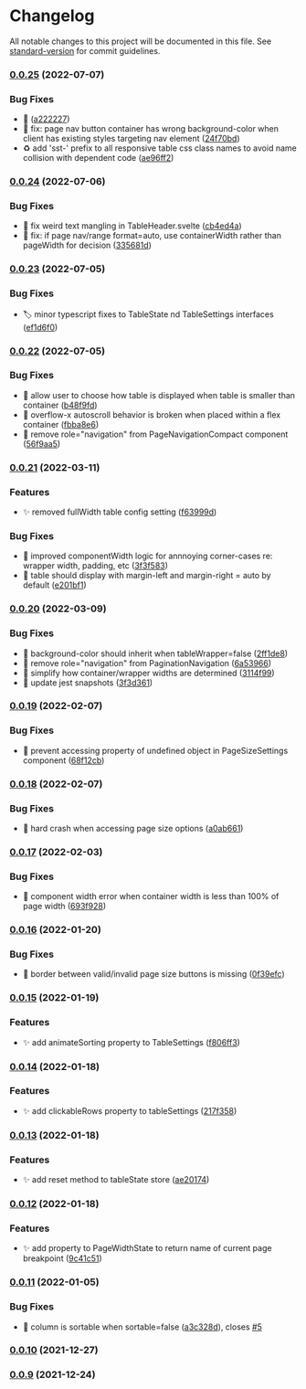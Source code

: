 # Changelog

All notable changes to this project will be documented in this file. See [standard-version](https://github.com/conventional-changelog/standard-version) for commit guidelines.

### [0.0.25](https://github.com/a-luna/svelte-simple-tables/compare/v0.0.24...v0.0.25) (2022-07-07)


### Bug Fixes

* :bug: ([a222227](https://github.com/a-luna/svelte-simple-tables/commit/a222227de908542bca658d3e2fed6922ba6648f5))
* :bug: fix: page nav button container has wrong background-color when client has existing styles targeting nav element ([24f70bd](https://github.com/a-luna/svelte-simple-tables/commit/24f70bd7858987fff818b7290cc853edb8cb75ed))
* :recycle: add 'sst-' prefix to all responsive table css class names to avoid name collision with dependent code ([ae96ff2](https://github.com/a-luna/svelte-simple-tables/commit/ae96ff25432bb7b3fcddf80136172b205e0747af))

### [0.0.24](https://github.com/a-luna/svelte-simple-tables/compare/v0.0.23...v0.0.24) (2022-07-06)

### Bug Fixes

- :bug: fix weird text mangling in TableHeader.svelte ([cb4ed4a](https://github.com/a-luna/svelte-simple-tables/commit/cb4ed4a22c8f1546e8831f0921dc033acdb1435c))
- :bug: fix: if page nav/range format=auto, use containerWidth rather than pageWidth for decision ([335681d](https://github.com/a-luna/svelte-simple-tables/commit/335681d2fb4ab0066d47a038444aaaa8de1e0d6a))

### [0.0.23](https://github.com/a-luna/svelte-simple-tables/compare/v0.0.22...v0.0.23) (2022-07-05)

### Bug Fixes

- :label: minor typescript fixes to TableState nd TableSettings interfaces ([ef1d6f0](https://github.com/a-luna/svelte-simple-tables/commit/ef1d6f065a77c9753e066216c65f2fd931af22be))

### [0.0.22](https://github.com/a-luna/svelte-simple-tables/compare/v0.0.21...v0.0.22) (2022-07-05)

### Bug Fixes

- :bug: allow user to choose how table is displayed when table is smaller than container ([b48f9fd](https://github.com/a-luna/svelte-simple-tables/commit/b48f9fd3e8e6b5a43a7680a1e843702e8c649692))
- :bug: overflow-x autoscroll behavior is broken when placed within a flex container ([fbba8e6](https://github.com/a-luna/svelte-simple-tables/commit/fbba8e621d43d207e320b99412cef0c0b35fd47a))
- :bug: remove role="navigation" from PageNavigationCompact component ([56f9aa5](https://github.com/a-luna/svelte-simple-tables/commit/56f9aa5bc2d64bf9711c079f4dc17bbbf0434d7b))

### [0.0.21](https://github.com/a-luna/svelte-simple-tables/compare/v0.0.20...v0.0.21) (2022-03-11)

### Features

- :sparkles: removed fullWidth table config setting ([f63999d](https://github.com/a-luna/svelte-simple-tables/commit/f63999d6a08ffb6ef430c50c64c9346e0d2f899d))

### Bug Fixes

- :bug: improved componentWidth logic for annnoying corner-cases re: wrapper width, padding, etc ([3f3f583](https://github.com/a-luna/svelte-simple-tables/commit/3f3f5833efd565a91e0d9c20efe8440436bba83d))
- :bug: table should display with margin-left and margin-right = auto by default ([e201bf1](https://github.com/a-luna/svelte-simple-tables/commit/e201bf10d500f805c370b7d02749ce48d57710c0))

### [0.0.20](https://github.com/a-luna/svelte-simple-tables/compare/v0.0.19...v0.0.20) (2022-03-09)

### Bug Fixes

- :bug: background-color should inherit when tableWrapper=false ([2ff1de8](https://github.com/a-luna/svelte-simple-tables/commit/2ff1de86756c888546e9f882c37bbed61db2fd05))
- :bug: remove role="navigation" from PaginationNavigation ([6a53966](https://github.com/a-luna/svelte-simple-tables/commit/6a53966f1ede4f9b331a70bae75bc85b9fa2f5c7))
- :bug: simplify how container/wrapper widths are determined ([3114f99](https://github.com/a-luna/svelte-simple-tables/commit/3114f9995b08437517a1c47946b473cb3dc0f402))
- :test_tube: update jest snapshots ([3f3d361](https://github.com/a-luna/svelte-simple-tables/commit/3f3d36199c1b85c838e50b0ff20acdea582f3400))

### [0.0.19](https://github.com/a-luna/svelte-simple-tables/compare/v0.0.18...v0.0.19) (2022-02-07)

### Bug Fixes

- :bug: prevent accessing property of undefined object in PageSizeSettings component ([68f12cb](https://github.com/a-luna/svelte-simple-tables/commit/68f12cb909b67159040c2ce0b9ea56bfdbd4b32e))

### [0.0.18](https://github.com/a-luna/svelte-simple-tables/compare/v0.0.17...v0.0.18) (2022-02-07)

### Bug Fixes

- :bug: hard crash when accessing page size options ([a0ab661](https://github.com/a-luna/svelte-simple-tables/commit/a0ab661e122e026a557ac0cebf8212df31265d16))

### [0.0.17](https://github.com/a-luna/svelte-simple-tables/compare/v0.0.16...v0.0.17) (2022-02-03)

### Bug Fixes

- :bug: component width error when container width is less than 100% of page width ([693f928](https://github.com/a-luna/svelte-simple-tables/commit/693f9286e3d61d8888c7da0fed1665e2b12a2604))

### [0.0.16](https://github.com/a-luna/svelte-simple-tables/compare/v0.0.15...v0.0.16) (2022-01-20)

### Bug Fixes

- :lipstick: border between valid/invalid page size buttons is missing ([0f39efc](https://github.com/a-luna/svelte-simple-tables/commit/0f39efccdf089d9936a361a0f44f35087cd639ed))

### [0.0.15](https://github.com/a-luna/svelte-simple-tables/compare/v0.0.14...v0.0.15) (2022-01-19)

### Features

- :sparkles: add animateSorting property to TableSettings ([f806ff3](https://github.com/a-luna/svelte-simple-tables/commit/f806ff342cf553d4c6f50f14d287ae0eb05bf18e))

### [0.0.14](https://github.com/a-luna/svelte-simple-tables/compare/v0.0.13...v0.0.14) (2022-01-18)

### Features

- :sparkles: add clickableRows property to tableSettings ([217f358](https://github.com/a-luna/svelte-simple-tables/commit/217f35814b3dc27704a13cd5f9be5826f8b6c82d))

### [0.0.13](https://github.com/a-luna/svelte-simple-tables/compare/v0.0.12...v0.0.13) (2022-01-18)

### Features

- :sparkles: add reset method to tableState store ([ae20174](https://github.com/a-luna/svelte-simple-tables/commit/ae201740de44b254917557183b455ee36be9687f))

### [0.0.12](https://github.com/a-luna/svelte-simple-tables/compare/v0.0.11...v0.0.12) (2022-01-18)

### Features

- :sparkles: add property to PageWidthState to return name of current page breakpoint ([9c41c51](https://github.com/a-luna/svelte-simple-tables/commit/9c41c51619ccd9995aa6d791f648e7ca81e22e86))

### [0.0.11](https://github.com/a-luna/svelte-simple-tables/compare/v0.0.10...v0.0.11) (2022-01-05)

### Bug Fixes

- :bug: column is sortable when sortable=false ([a3c328d](https://github.com/a-luna/svelte-simple-tables/commit/a3c328de8f4ed9753f93bc5d0de23740719813ca)), closes [#5](https://github.com/a-luna/svelte-simple-tables/issues/5)

### [0.0.10](https://github.com/a-luna/svelte-simple-tables/compare/v0.0.9...v0.0.10) (2021-12-27)

### [0.0.9](https://github.com/a-luna/svelte-simple-tables/compare/v0.0.8...v0.0.9) (2021-12-24)
